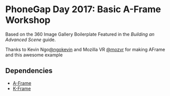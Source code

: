 # PhoneGap Day 2017: Basic A-Frame Workshop

Based on the 360 Image Gallery Boilerplate Featured in the *Building an Advanced Scene* guide.

Thanks to Kevin Ngo[@ngokevin](https://github.com/ngokevin) and Mozilla VR [@mozvr](https://github.com/mozvr) for making AFrame and this awesome example

## Dependencies

- [A-Frame](https://github.com/aframevr/aframe)
- [K-Frame](https://github.com/ngokevin/k-frame)
